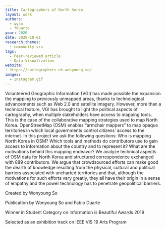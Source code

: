 ```yaml
---
title: Cartographers of North Korea
layout: work
authors:
  - wyso
  - fduarte
year: 2020
date: 2020-10-01
research_themes:
  - community-vis
tags:
  - Peer-reviewed article
  - Data Visualization
website:
- https://cartographers-nk.wonyoung.so/
images:
  - instagram.gif
---
```

Volunteered Geographic Information (VGI) has made possible the expansion the mapping to previously unmapped areas, thanks to technological advancements such as Web 2.0 and satellite imagery. However, more than a technical feature, VGI has brought to light the political aspects of cartography, when multiple stakeholders have access to mapping tools. This is the case of the collaborative mapping strategies used to map North Korea. OpenStreetMap (OSM) enables “armchair mappers” to map opaque territories in which local governments control citizens’ access to the internet. In this project we ask the following questions: Who is mapping North Korea in OSM? Which tools and methods do contributors use to gain access to information about the country and to represent it? What are the motivations behind this mapping endeavor? We analyze technical aspects of OSM data for North Korea and structured correspondence exchanged with 889 contributors. We argue that crowdsourced efforts can make good the dearth of knowledge resulting from the physical, cultural and political barriers associated with uncharted territories and that, although the motivations for such efforts vary greatly, they all have their origin in a sense of empathy and the power technology has to penetrate geopolitical barriers. 

Created by Wonyoung So

Publication by
Wonyoung So and Fabio Duarte

Winner in Student Category on Information is Beautiful Awards 2019

Selected as an exhibition track on IEEE VIS 19 Arts Program 